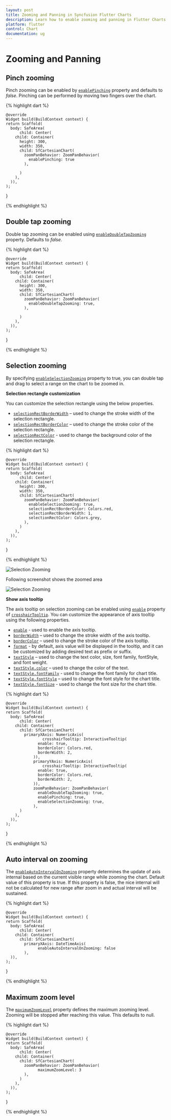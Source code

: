 ```yaml
---
layout: post
title: Zooming and Panning in Syncfusion Flutter Charts
description: Learn how to enable zooming and panning in Flutter Charts
platform: flutter
control: Chart
documentation: ug
---
```


# Zooming and Panning

## Pinch zooming

Pinch zooming can be enabled by [`enablePinching`]() property and defaults to *false*. Pinching can be performed by moving two fingers over the chart.

{% highlight dart %} 

    @override
    Widget build(BuildContext context) {
    return Scaffold(
      body: SafeArea(
          child: Center(
        child: Container(
          height: 300, 
          width: 350, 
          child: SfCartesianChart(
            zoomPanBehavior: ZoomPanBehavior(
              enablePinching: true
            ),
            
          )
        ),
      )),
    );
  }

{% endhighlight %}

## Double tap zooming

Double tap zooming can be enabled using [`enableDoubleTapZooming`]() property. Defaults to *false*.

{% highlight dart %} 

    @override
    Widget build(BuildContext context) {
    return Scaffold(
      body: SafeArea(
          child: Center(
        child: Container(
          height: 300, 
          width: 350, 
          child: SfCartesianChart(
            zoomPanBehavior: ZoomPanBehavior(
              enableDoubleTapZooming: true,
            ),
            
          )
        ),
      )),
    );
  }

{% endhighlight %}

## Selection zooming

By specifying [`enableSelectionZooming`]() property to true, you can double tap and drag to select a range on the chart to be zoomed in.

**Selection rectangle customization**

You can customize the selection rectangle using the below properties.

* [`selectionRectBorderWidth`]() – used to change the stroke width of the selection rectangle.
* [`selectionRectBorderColor`]() – used to change the stroke color of the selection rectangle.
* [`selectionRectColor`]() - used to change the background color of the selection rectangle.

{% highlight dart %} 

    @override
    Widget build(BuildContext context) {
    return Scaffold(
      body: SafeArea(
          child: Center(
        child: Container(
          height: 300, 
          width: 350, 
          child: SfCartesianChart(
            zoomPanBehavior: ZoomPanBehavior(
              enableSelectionZooming: true,
              selectionRectBorderColor: Colors.red,
              selectionRectBorderWidth: 1,
              selectionRectColor: Colors.grey,
            ),
          )
        ),
      )),
    );
  }

{% endhighlight %}

![Selection Zooming](images/zooming-panning/before_selection.jpg)

Following screenshot shows the zoomed area

![Selection Zooming](images/zooming-panning/after_selection.jpg)

**Show axis tooltip**

The axis tooltip on selection zooming can be enabled using [`enable`]() property of [`crosshairTooltip`](). You can customize the appearance of axis tooltip using the following properties.

* [`enable`]() - used to enable the axis tooltip.
* [`borderWidth`]() – used to change the stroke width of the axis tooltip.
* [`borderColor`]() – used to change the stroke color of the axis tooltip.
* [`format`]() - by default, axis value will be displayed in the tooltip, and it can be customized by adding desired text as prefix or suffix.
* [`textStyle`]() – used to change the text color, size, font family, fontStyle, and font weight.
* [`textStyle.color`]() – used to change the color of the text.
* [`textStyle.fontFamily`]() - used to change the font family for chart title. 
* [`textStyle.fontStyle`]() – used to change the font style for the chart title.
* [`textStyle.fontSize`]() - used to change the font size for the chart title.

{% highlight dart %} 

    @override
    Widget build(BuildContext context) {
    return Scaffold(
      body: SafeArea(
          child: Center(
        child: Container(
          child: SfCartesianChart(
            primaryXAxis: NumericAxis(
                    crosshairTooltip: InteractiveTooltip(
                  enable: true,
                  borderColor: Colors.red,
                  borderWidth: 2,
                )),
                primaryYAxis: NumericAxis(
                    crosshairTooltip: InteractiveTooltip(
                  enable: true,
                  borderColor: Colors.red,
                  borderWidth: 2,
                )),
                zoomPanBehavior: ZoomPanBehavior(
                  enableDoubleTapZooming: true,
                  enablePinching: true,
                  enableSelectionZooming: true,
                ),
          )
        ),
      )),
    );
  }

{% endhighlight %}

## Auto interval on zooming

The [`enableAutoIntervalOnZooming`]() property determines the update of axis internal based on the current visible range while zooming the chart. Default value of this property is true. If this property is false, the nice internal will not be calculated for new range after zoom in and actual interval will be sustained.

{% highlight dart %} 

    @override
    Widget build(BuildContext context) {
    return Scaffold(
      body: SafeArea(
          child: Center(
        child: Container(
          child: SfCartesianChart(
            primaryXAxis: DateTimeAxis(
                  enableAutoIntervalOnZooming: false
            ),
      )),
    );
  }

{% endhighlight %}

## Maximum zoom level

The [`maximumZoomLevel`]() property defines the maximum zooming level. Zooming will be stopped after reaching this value. This defaults to null.

{% highlight dart %} 

    @override
    Widget build(BuildContext context) {
    return Scaffold(
      body: SafeArea(
          child: Center(
        child: Container(
          child: SfCartesianChart(
            zoomPanBehavior: ZoomPanBehavior(
                  maximumZoomLevel: 3
            ),
          )
        ),
      )),
    );
  }

{% endhighlight %}